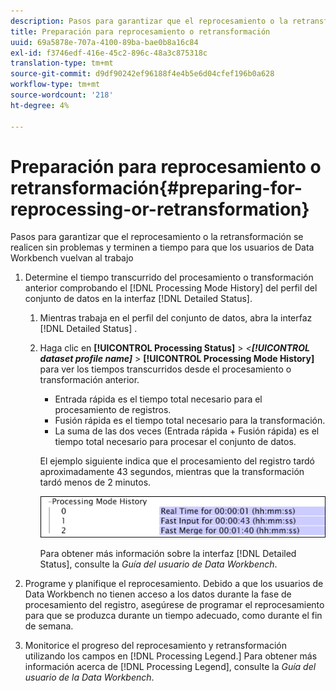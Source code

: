 ```yaml
---
description: Pasos para garantizar que el reprocesamiento o la retransformación se realicen sin problemas y terminen a tiempo para que los usuarios de Data Workbench vuelvan al trabajo
title: Preparación para reprocesamiento o retransformación
uuid: 69a5878e-707a-4100-89ba-bae0b8a16c84
exl-id: f3746edf-416e-45c2-896c-48a3c875318c
translation-type: tm+mt
source-git-commit: d9df90242ef96188f4e4b5e6d04cfef196b0a628
workflow-type: tm+mt
source-wordcount: '218'
ht-degree: 4%

---
```


# Preparación para reprocesamiento o retransformación{#preparing-for-reprocessing-or-retransformation}

Pasos para garantizar que el reprocesamiento o la retransformación se realicen sin problemas y terminen a tiempo para que los usuarios de Data Workbench vuelvan al trabajo

1. Determine el tiempo transcurrido del procesamiento o transformación anterior comprobando el [!DNL Processing Mode History] del perfil del conjunto de datos en la interfaz [!DNL Detailed Status].

   1. Mientras trabaja en el perfil del conjunto de datos, abra la interfaz [!DNL Detailed Status] .
   1. Haga clic en **[!UICONTROL Processing Status]** > *&lt;**[!UICONTROL dataset profile name]*** > **[!UICONTROL Processing Mode History]** para ver los tiempos transcurridos desde el procesamiento o transformación anterior.

      * Entrada rápida es el tiempo total necesario para el procesamiento de registros.
      * Fusión rápida es el tiempo total necesario para la transformación.
      * La suma de las dos veces (Entrada rápida + Fusión rápida) es el tiempo total necesario para procesar el conjunto de datos.

      El ejemplo siguiente indica que el procesamiento del registro tardó aproximadamente 43 segundos, mientras que la transformación tardó menos de 2 minutos.

      ![](assets/vis_DetailedStatus_ProcessingModeHistory.png)

      Para obtener más información sobre la interfaz [!DNL Detailed Status], consulte la *Guía del usuario de Data Workbench*.


1. Programe y planifique el reprocesamiento. Debido a que los usuarios de Data Workbench no tienen acceso a los datos durante la fase de procesamiento del registro, asegúrese de programar el reprocesamiento para que se produzca durante un tiempo adecuado, como durante el fin de semana.
1. Monitorice el progreso del reprocesamiento y retransformación utilizando los campos en [!DNL Processing Legend.] Para obtener más información acerca de [!DNL Processing Legend], consulte la *Guía del usuario de la Data Workbench*.
